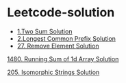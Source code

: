 # Leetcode-solution




* <a href="https://leetcode.com/problems/two-sum/"> 1.Two Sum <a>   <a href="https://github.com/CIANPINGPENG/Leetcode-solution/blob/main/Python/1.%20Two%20Sum.py"> Solution <a>  
* <a href="https://leetcode.com/problems/longest-common-prefix/submissions/"> 2.Longest Common Prefix <a>   <a href="https://github.com/CIANPINGPENG/Leetcode-solution/blob/main/Python/2.%20Longest%20Common%20Prefix"> Solution <a>  
* <a href="https://leetcode.com/problems/remove-element/"> 27. Remove Element <a>   <a href="https://github.com/CIANPINGPENG/Leetcode-solution/blob/main/Python/27.%20Remove%20Element.py"> Solution <a>


<a href="https://leetcode.com/problems/running-sum-of-1d-array/submissions/856204198/"> 1480. Running Sum of 1d Array <a>   <a href="https://github.com/CIANPINGPENG/Leetcode-solution/blob/main/Python/1480.%20Running%20Sum%20of%201d%20Array"> Solution <a>
  
<a href="https://leetcode.com/problems/isomorphic-strings/description/?envType=study-plan&id=level-1"> 205. Isomorphic Strings <a>   <a href="https://github.com/CIANPINGPENG/Leetcode-solution/blob/main/Python/205.%20Isomorphic%20Strings"> Solution <a>
